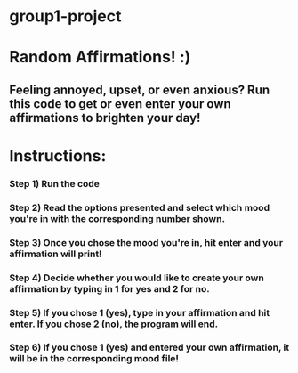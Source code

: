 # group1-project
# Random Affirmations! :)
## Feeling annoyed, upset, or even anxious? Run this code to get or even enter your own affirmations to brighten your day!

# Instructions:
### Step 1) Run the code
### Step 2) Read the options presented and select which mood you're in with the corresponding number shown.
### Step 3) Once you chose the mood you're in, hit enter and your affirmation will print!
### Step 4) Decide whether you would like to create your own affirmation by typing in 1 for yes and 2 for no.
### Step 5) If you chose 1 (yes), type in your affirmation and hit enter. If you chose 2 (no), the program will end.
### Step 6) If you chose 1 (yes) and entered your own affirmation, it will be in the corresponding mood file!
